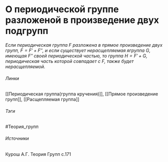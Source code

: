 # О периодической группе разложеной в произведение двух подгрупп
*Если периодическая группа $F$ разложена в прямое произведение двух групп, $F=F'+F''$, и если существует нерасщепляемая ягруппа $G$, имеющая $F''$ своей периодической частью, то группа $H=F'+G$, периодическая часть которой совпадает с $F$, также будет нерасщепляемой.*

###### Линки
 [[Периодическая группа(группа кручения)]], [[Прямое произведение групп]], [[Расщепляемая группа]]
###### Тэги
 #Теория_групп 
###### Источники
 Курош А.Г. Теория Групп с.171